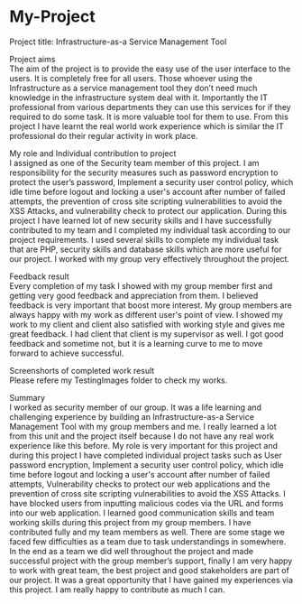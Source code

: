 # My-Project
Project title: Infrastructure-as-a Service Management Tool 

Project aims
<br>
The aim of the project is to provide the easy use of the user interface to the users. It is completely free for all users. Those whoever using the Infrastructure as a service management tool they don’t need much knowledge in the infrastructure system deal with it. Importantly the IT professional from various departments they can use this services for if they required to do some task. It is more valuable tool for them to use.  From this project I have learnt the real world work experience which is similar the IT professional do their regular activity in work place. 

My role and Individual contribution to project
<br>
I assigned as one of the Security team member of this project. I am responsibility for the security measures such as password encryption to protect the user’s password, Implement a security user control policy, which idle time before logout and locking a user's account after number of failed attempts, the prevention of cross site scripting vulnerabilities to avoid the XSS Attacks, and vulnerability check to protect our application. During this project I have learned lot of new security skills and I have successfully contributed to my team and I completed my individual task according to our project requirements. I used several skills to complete my individual task that are PHP, security skills and database skills which are more useful for our project. I worked with my group very effectively throughout the project.

Feedback result
<br>
Every completion of my task I showed with my group member first and getting very good feedback and appreciation from them. I believed feedback is very important that boost more interest. My group members are always happy with my work as different user's point of view. I showed my work to my client and client also satisfied with working style and gives me great feedback. I had client that client is my supervisor as well. I got good feedback and sometime not, but it is a learning curve to me to move forward to achieve successful.

Screenshorts of completed work result
<br>
Please refere my TestingImages folder to check my works.

Summary
<br>
I worked as security member of our group. It was a life learning and challenging experience by building an Infrastructure-as-a Service Management Tool with my group members and me. I really learned a lot from this unit and the project itself because I do not have any real work experience like this before. My role is very important for this project and during this project I have completed individual project tasks such as User password encryption, Implement a security user control policy, which idle time before logout and locking a user's account after number of failed attempts, Vulnerability checks to protect our web applications and the prevention of cross site scripting vulnerabilities to avoid the XSS Attacks. I have blocked users from inputting malicious codes via the URL and forms into our web application. I learned good communication skills and team working skills during this project from my group members. I have contributed fully and my team members as well. There are some stage we faced few difficulties as a team due to task understandings in somewhere. In the end as a team we did well throughout the project and made successful project with the group member’s support, finally I am very happy to work with great team, the best project and good stakeholders are part of our project. It was a great opportunity that I have gained my experiences via this project. I am really happy to contribute as much I can.

